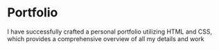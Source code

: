 # Portfolio
I have successfully crafted a personal portfolio utilizing HTML and CSS, which provides a comprehensive overview of all my details and work
